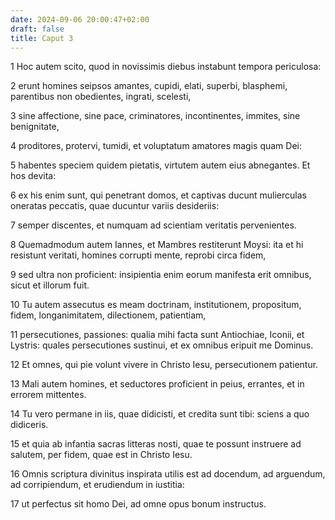 ```yaml
---
date: 2024-09-06 20:00:47+02:00
draft: false
title: Caput 3
---
```





1 Hoc autem scito, quod in novissimis diebus instabunt tempora periculosa:

2 erunt homines seipsos amantes, cupidi, elati, superbi, blasphemi, parentibus non obedientes, ingrati, scelesti,

3 sine affectione, sine pace, criminatores, incontinentes, immites, sine benignitate,

4 proditores, protervi, tumidi, et voluptatum amatores magis quam Dei:

5 habentes speciem quidem pietatis, virtutem autem eius abnegantes. Et hos devita:

6 ex his enim sunt, qui penetrant domos, et captivas ducunt mulierculas oneratas peccatis, quae ducuntur variis desideriis:

7 semper discentes, et numquam ad scientiam veritatis pervenientes.

8 Quemadmodum autem Iannes, et Mambres restiterunt Moysi: ita et hi resistunt veritati, homines corrupti mente, reprobi circa fidem,

9 sed ultra non proficient: insipientia enim eorum manifesta erit omnibus, sicut et illorum fuit.

10 Tu autem assecutus es meam doctrinam, institutionem, propositum, fidem, longanimitatem, dilectionem, patientiam,

11 persecutiones, passiones: qualia mihi facta sunt Antiochiae, Iconii, et Lystris: quales persecutiones sustinui, et ex omnibus eripuit me Dominus.

12 Et omnes, qui pie volunt vivere in Christo Iesu, persecutionem patientur.

13 Mali autem homines, et seductores proficient in peius, errantes, et in errorem mittentes.

14 Tu vero permane in iis, quae didicisti, et credita sunt tibi: sciens a quo didiceris.

15 et quia ab infantia sacras litteras nosti, quae te possunt instruere ad salutem, per fidem, quae est in Christo Iesu.

16 Omnis scriptura divinitus inspirata utilis est ad docendum, ad arguendum, ad corripiendum, et erudiendum in iustitia:

17 ut perfectus sit homo Dei, ad omne opus bonum instructus.

